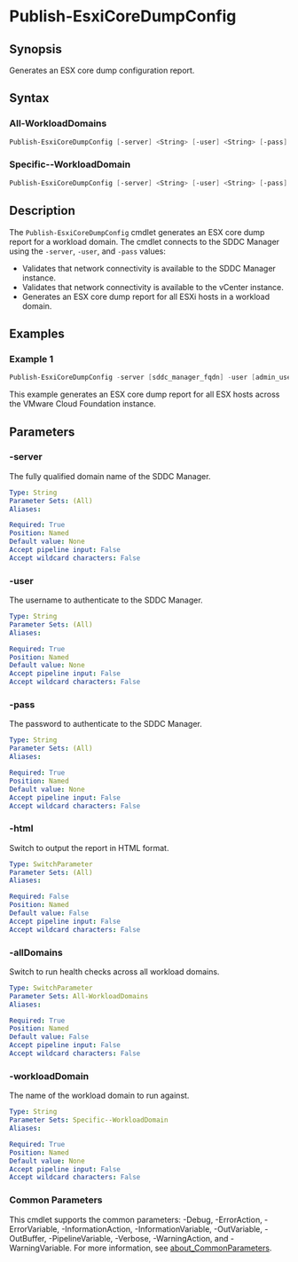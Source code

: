 # Publish-EsxiCoreDumpConfig

## Synopsis

Generates an ESX core dump configuration report.

## Syntax

### All-WorkloadDomains

```powershell
Publish-EsxiCoreDumpConfig [-server] <String> [-user] <String> [-pass] <String> [-html] [-allDomains] [<CommonParameters>]
```

### Specific--WorkloadDomain

```powershell
Publish-EsxiCoreDumpConfig [-server] <String> [-user] <String> [-pass] <String> [-html] [-workloadDomain] <String> [<CommonParameters>]
```

## Description

The `Publish-EsxiCoreDumpConfig` cmdlet generates an ESX core dump report for a workload domain.
The cmdlet connects to the SDDC Manager using the `-server`, `-user`, and `-pass` values:

- Validates that network connectivity is available to the SDDC Manager instance.
- Validates that network connectivity is available to the vCenter instance.
- Generates an ESX core dump report for all ESXi hosts in a workload domain.

## Examples

### Example 1

```powershell
Publish-EsxiCoreDumpConfig -server [sddc_manager_fqdn] -user [admin_username] -pass [admin_password] -alldomains
```

This example generates an ESX core dump report for all ESX hosts across the VMware Cloud Foundation instance.

## Parameters

### -server

The fully qualified domain name of the SDDC Manager.

```yaml
Type: String
Parameter Sets: (All)
Aliases:

Required: True
Position: Named
Default value: None
Accept pipeline input: False
Accept wildcard characters: False
```

### -user

The username to authenticate to the SDDC Manager.

```yaml
Type: String
Parameter Sets: (All)
Aliases:

Required: True
Position: Named
Default value: None
Accept pipeline input: False
Accept wildcard characters: False
```

### -pass

The password to authenticate to the SDDC Manager.

```yaml
Type: String
Parameter Sets: (All)
Aliases:

Required: True
Position: Named
Default value: None
Accept pipeline input: False
Accept wildcard characters: False
```

### -html

Switch to output the report in HTML format.

```yaml
Type: SwitchParameter
Parameter Sets: (All)
Aliases:

Required: False
Position: Named
Default value: False
Accept pipeline input: False
Accept wildcard characters: False
```

### -allDomains

Switch to run health checks across all workload domains.

```yaml
Type: SwitchParameter
Parameter Sets: All-WorkloadDomains
Aliases:

Required: True
Position: Named
Default value: False
Accept pipeline input: False
Accept wildcard characters: False
```

### -workloadDomain

The name of the workload domain to run against.

```yaml
Type: String
Parameter Sets: Specific--WorkloadDomain
Aliases:

Required: True
Position: Named
Default value: None
Accept pipeline input: False
Accept wildcard characters: False
```

### Common Parameters

This cmdlet supports the common parameters: -Debug, -ErrorAction, -ErrorVariable, -InformationAction, -InformationVariable, -OutVariable, -OutBuffer, -PipelineVariable, -Verbose, -WarningAction, and -WarningVariable. For more information, see [about_CommonParameters](http://go.microsoft.com/fwlink/?LinkID=113216).
